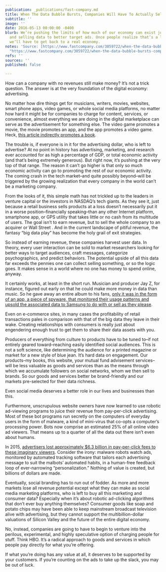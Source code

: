 ```yaml
---
publication: _publications/fast-company.md
title: When The Data Bubble Bursts, Companies Will Have To Actually Sell Things Again
subtitle: ''
image: ''
date: 2016-05-13 00:00:00 -0400
blurb: We’re pushing the limits of how much of our economy can exist just collecting
  and selling data to better target ads. Once people realize that’s a losing game,
  we’ll have to get back to a real economy.
notes: 'Source: [https://www.fastcompany.com/3059722/when-the-data-bubble-bursts-companies-will-have-to-actually-sell-things-again](https://www.fastcompany.com/3059722/when-the-data-bubble-bursts-companies-will-have-to-actually-sell-things-again
  "https://www.fastcompany.com/3059722/when-the-data-bubble-bursts-companies-will-have-to-actually-sell-things-again")'
refs: ''
sources: ''
published: false

---
```

How can a company with no revenues still make money? It’s not a trick question. The answer is at the very foundation of the digital economy: advertising.

No matter how dire things get for musicians, writers, movies, websites, smart phone apps, video games, or whole social media platforms, no matter how hard it might be for companies to charge for content, services, or convenience, almost everything we are doing in the digital marketplace can serve as the advertisement for something else. The video game promotes a movie, the movie promotes an app, and the app promotes a video game. Heck, [this article indirectly promotes a book](https://www.amazon.com/Throwing-Rocks-Google-Bus-Prosperity-ebook/dp/B00Z8VTKBQ?ie=UTF8&btkr=1&ref_=dp-kindle-redirect&tag=wwwfccom-20).

The trouble is, if everyone is in it for the advertising dollar, who is left to advertise? At no point in history has advertising, marketing, and research ever accounted for as high a percentage of GDP, or total economic activity (and that’s being extremely generous). But right now, it’s pushing at the very top of that range. The reason it can’t go higher is that only so much economic activity can go to promoting the rest of our economic activity. The coming crash in the tech market–and quite possibly beyond–will be triggered by the growing realization that every company in the world can’t be a marketing company.

From the looks of it, this simple math has not trickled up to the leaders in venture capital or the investors in NASDAQ’s tech giants. As they see it, just because a retail business sells products at a loss doesn’t necessarily put it in a worse position–financially speaking–than any other Internet platform, smartphone app, or GPS utility that takes little or no cash from its multitude of users. The goal isn’t to earn revenue, but to sell the whole company to an acquirer or Wall Street . And in the current landscape of pitiful revenue, the fantasy “big data play” has become the holy grail of exit strategies.

So instead of earning revenue, these companies harvest user data. In theory, every user interaction can be sold to market researchers looking for better ways to target audiences, craft messages, categorize psychographics, and predict behaviors. The potential upside of all this data far exceeds the pennies one can collect selling something, or so the logic goes. It makes sense in a world where no one has money to spend online, anyway.

It certainly works, at least in the short run. Musician and producer Jay Z, for instance, figured out early on that he could make more money in data than music. So he gave away an entire album to his fans, [only it was in the form of an app, a piece of spyware, that monitored their usage patterns and upsold the associated data to Samsung to do with or sell as they please](http://www.theverge.com/2013/7/11/4513486/jay-z-samsung-magna-carta-holy-grail-download-issues).

Even on e-commerce sites, in many cases the profitability of retail transactions pales in comparison with that of the big data they leave in their wake. Creating relationships with consumers is really just about engendering enough trust to get them to share their data assets with you.

Producers of everything from culture to products have to be tuned to–if not entirely geared toward–reaching easily identified social audiences. This is not a soft science, like determining the audience for a printed magazine or market for a new style of blue jean. It’s hard data on engagement. Our products–my books, this website, your mutual fund advisement services–will be less valuable as goods and services than as the means through which we accumulate followers on social networks, whom we then sell to brands. So our goods and services better be brand-friendly and our markets pre-selected for their data richness.

Even social media deserves a better role in our lives and businesses than this.

Furthermore, unscrupulous website owners have now learned to use robotic ad-viewing programs to juice their revenue from pay-per-click advertising. Most of these bot programs run secretly on the computers of everyday users in the form of malware, a kind of mini-virus that co-opts a computer’s processing power. Bots now comprise an estimated 25% of all online video ad viewers. That means up to a quarter of all the data out there isn’t even about humans.

In 2015, [advertisers lost approximately $6.3 billion in pay-per-click fees to these imaginary viewers](https://www.webmasterworld.com/google_adwords/4769125.htm). Consider the irony: malware robots watch ads, monitored by automated tracking software that tailors each advertising message to suit the malbots’ automated habits, in a human-free feedback loop of ever-narrowing “personalization.” Nothing of value is created, but billions of dollars are made.

Eventually, social branding has to run out of fodder. As more and more markets lose all revenue potential except what they can make as social media marketing platforms, who is left to buy all this marketing and consumer data? Especially when it’s about robotic ad-clicking algorithms that don’t ever buy anything themselves? Consumer goods like soap and potato chips may have been able to keep mainstream broadcast television alive with advertising, but they cannot support the multibillion-dollar valuations of Silicon Valley and the future of the entire digital economy.

No, instead, companies are going to have to begin to venture into the perilous, experimental, and highly speculative option of charging people for stuff. Think HBO. It’s a radical approach to goods and services in which people pay directly for what you’re offering.

If what you’re doing has any value at all, it deserves to be supported by your customers. If you’re counting on the ads to take up the slack, you may be out of luck.